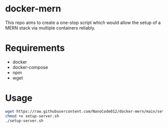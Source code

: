 # docker-mern

This repo aims to create a one-stop script which would allow the setup of a MERN stack via multiple containers reliably.

# Requirements

- docker
- docker-compose
- npm
- wget

# Usage

```bash
wget https://raw.githubusercontent.com/NanoCode012/docker-mern/main/setup-server.sh
chmod +x setup-server.sh
./setup-server.sh
```
